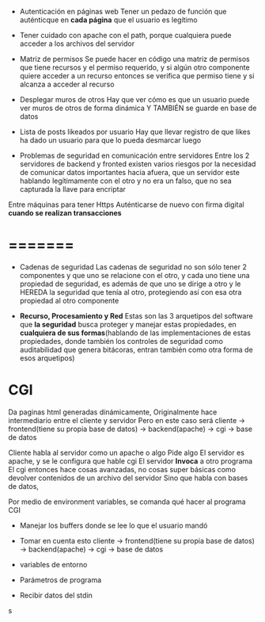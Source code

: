 
- Autenticación en páginas web
Tener un pedazo de función que auténticque en **cada página** que el usuario es legítimo

- Tener cuidado con apache con el path, porque cualquiera puede acceder a los archivos del servidor

- Matriz de permisos
Se puede hacer en código una matriz de permisos que tiene recursos y el permiso requerido, y si algún otro componente quiere acceder a un recurso entonces se verifica que permiso tiene y si alcanza a acceder al recurso

- Desplegar muros de otros
Hay que ver cómo es que un usuario puede ver muros de otros de forma dinámica Y TAMBIÉN se guarde en base de datos

- Lista de posts likeados por usuario
Hay que llevar registro de que likes ha dado un usuario para que lo pueda desmarcar luego
- Problemas de seguridad en comunicación entre servidores
Entre los 2 servidores de backend y fronted existen varios riesgos por la necesidad de comunicar datos importantes hacia afuera, que un servidor este hablando legítimamente con el otro y no era un falso, que no sea capturada la llave para encriptar

Entre máquinas para tener Https
Auténticarse de nuevo con firma digital **cuando se realizan transacciones**

# =======

- Cadenas de seguridad
Las cadenas de seguridad no son sólo tener 2 componentes y que uno se relacione con el otro, y cada uno tiene una propiedad de seguridad, es además de que uno se dirige a otro y le HEREDA la seguridad que tenía al otro, protegiendo así con esa otra propiedad al otro componente

- **Recurso, Procesamiento y Red**
Estas son las 3 arquetipos del software que **la seguridad** busca proteger y manejar estas propiedades, en **cualquiera de sus formas**(hablando de las implementaciones de estas propiedades, donde también los controles de seguridad como auditabilidad que genera bitácoras, entran también como otra forma de esos arquetipos)


# CGI
Da paginas html generadas dinámicamente, 
Originalmente hace intermediario entre el cliente y servidor
Pero en este caso será cliente -> frontend(tiene su propia base de datos) -> backend(apache) -> cgi -> base de datos

Cliente habla al servidor como un apache o algo
Pide algo
El servidor es apache, y se le configura que hable cgi
El servidor **Invoca** a otro programa
El cgi entonces hace cosas avanzadas, no cosas super básicas como devolver contenidos de un archivo del servidor
Sino que habla con bases de datos, 


Por medio de environment variables, se comanda qué hacer al programa CGI

- Manejar los buffers donde se lee lo que el usuario mandó
- Tomar en cuenta esto cliente -> frontend(tiene su propia base de datos) -> backend(apache) -> cgi -> base de datos


- variables de entorno
- Parámetros de programa
- Recibir datos del stdin




s